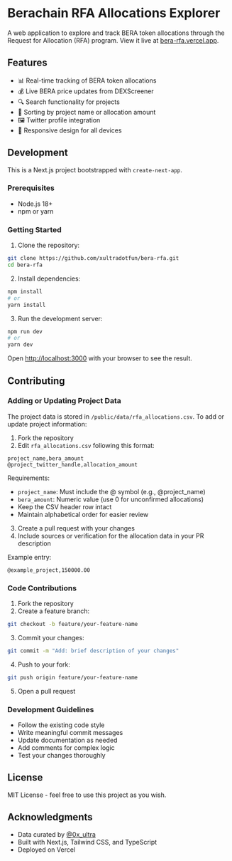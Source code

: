 # Berachain RFA Allocations Explorer

A web application to explore and track BERA token allocations through the Request for Allocation (RFA) program. View it live at [bera-rfa.vercel.app](https://bera-rfa.vercel.app).

## Features

- 📊 Real-time tracking of BERA token allocations
- 💰 Live BERA price updates from DEXScreener
- 🔍 Search functionality for projects
- 🔄 Sorting by project name or allocation amount
- 🖼️ Twitter profile integration
- 📱 Responsive design for all devices

## Development

This is a Next.js project bootstrapped with `create-next-app`.

### Prerequisites

- Node.js 18+
- npm or yarn

### Getting Started

1. Clone the repository:

```bash
git clone https://github.com/xultradotfun/bera-rfa.git
cd bera-rfa
```

2. Install dependencies:

```bash
npm install
# or
yarn install
```

3. Run the development server:

```bash
npm run dev
# or
yarn dev
```

Open [http://localhost:3000](http://localhost:3000) with your browser to see the result.

## Contributing

### Adding or Updating Project Data

The project data is stored in `/public/data/rfa_allocations.csv`. To add or update project information:

1. Fork the repository
2. Edit `rfa_allocations.csv` following this format:

```csv
project_name,bera_amount
@project_twitter_handle,allocation_amount
```

Requirements:

- `project_name`: Must include the @ symbol (e.g., @project_name)
- `bera_amount`: Numeric value (use 0 for unconfirmed allocations)
- Keep the CSV header row intact
- Maintain alphabetical order for easier review

3. Create a pull request with your changes
4. Include sources or verification for the allocation data in your PR description

Example entry:

```csv
@example_project,150000.00
```

### Code Contributions

1. Fork the repository
2. Create a feature branch:

```bash
git checkout -b feature/your-feature-name
```

3. Commit your changes:

```bash
git commit -m "Add: brief description of your changes"
```

4. Push to your fork:

```bash
git push origin feature/your-feature-name
```

5. Open a pull request

### Development Guidelines

- Follow the existing code style
- Write meaningful commit messages
- Update documentation as needed
- Add comments for complex logic
- Test your changes thoroughly

## License

MIT License - feel free to use this project as you wish.

## Acknowledgments

- Data curated by [@0x_ultra](https://twitter.com/0x_ultra)
- Built with Next.js, Tailwind CSS, and TypeScript
- Deployed on Vercel
